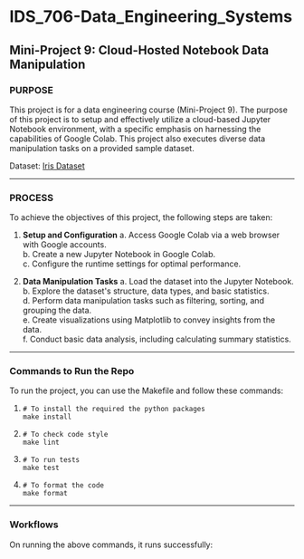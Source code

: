 # IDS_706-Data_Engineering_Systems
## Mini-Project 9: Cloud-Hosted Notebook Data Manipulation

### PURPOSE

This project is for a data engineering course (Mini-Project 9). The purpose of this project is to setup and effectively utilize a cloud-based Jupyter Notebook environment, with a specific emphasis on harnessing the capabilities of Google Colab. This project also executes diverse data manipulation tasks on a provided sample dataset.

Dataset: [Iris Dataset](https://gist.github.com/netj/8836201)

***

### PROCESS

To achieve the objectives of this project, the following steps are taken:

1. **Setup and Configuration**
   a. Access Google Colab via a web browser with Google accounts.  
   b. Create a new Jupyter Notebook in Google Colab.  
   c. Configure the runtime settings for optimal performance.  

2. **Data Manipulation Tasks**
   a. Load the dataset into the Jupyter Notebook.  
   b. Explore the dataset's structure, data types, and basic statistics.  
   d. Perform data manipulation tasks such as filtering, sorting, and grouping the data.  
   e. Create visualizations using Matplotlib to convey insights from the data.  
   f. Conduct basic data analysis, including calculating summary statistics.  
   
***

### Commands to Run the Repo

To run the project, you can use the Makefile and follow these commands:
1. ```
   # To install the required the python packages
   make install
   ```
2. ```
   # To check code style
   make lint
   ```
3. ```
   # To run tests
   make test
   ```
4. ```
   # To format the code
   make format
   ```

***

### Workflows

On running the above commands, it runs successfully:

